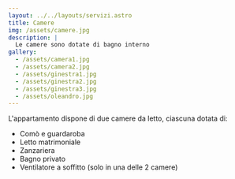 ```yaml
---
layout: ../../layouts/servizi.astro
title: Camere
img: /assets/camere.jpg
description: |
  Le camere sono dotate di bagno interno
gallery:
  - /assets/camera1.jpg
  - /assets/camera2.jpg
  - /assets/ginestra1.jpg
  - /assets/ginestra2.jpg
  - /assets/ginestra3.jpg
  - /assets/oleandro.jpg
---
```


L'appartamento dispone di due camere da letto, ciascuna dotata di:

<ul>
<li>Comò e guardaroba</li>
<li>Letto matrimoniale</li>
<li>Zanzariera</li>
<li>Bagno privato</li>
<li>Ventilatore a soffitto (solo in una delle 2 camere)</li>
</ul>